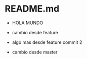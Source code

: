 # README.md

- HOLA MUNDO
- cambio desde feature

- algo mas desde feature commit 2
- cambio desde master
